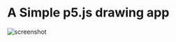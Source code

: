 # A Simple p5.js drawing app

![screenshot](https://alannarisse.github.io/p5-color-drawing-app/screenshot.png 'a screenshot')
